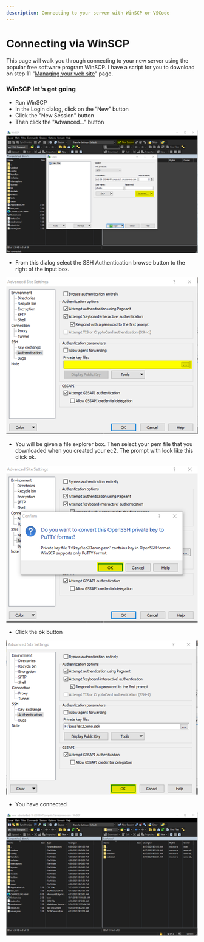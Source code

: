 ```yaml
---
description: Connecting to your server with WinSCP or VSCode
---
```


# Connecting via WinSCP

This page will walk you through connecting to your new server using the popular free software program WinSCP. I have a script for you to download on step 11 "[Managing your web site](../managing-your-web-site.md)" page. 

### WinSCP let's get going

* Run WinSCP
* In the Login dialog, click on the “New” button
* Click the "New Session" button
* Then click the "Advanced..." button

![Connect via WinSCP](../../../../.gitbook/assets/image%20%288%29.png)

* From this dialog select the SSH Authentication browse button to the right of the input box.

![SSU Authentication](../../../../.gitbook/assets/image%20%287%29.png)

* You will be given a file explorer box. Then select your pem file that you downloaded when you created your ec2. The prompt with look like this click ok.

![Convert PEM file to a PPK file](../../../../.gitbook/assets/image%20%2813%29.png)

* Click the ok button

![Final Connection Step](../../../../.gitbook/assets/image%20%2811%29.png)

* You have connected

![](../../../../.gitbook/assets/image%20%289%29.png)

